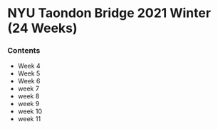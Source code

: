# NYU Taondon Bridge 2021 Winter (24 Weeks) 


### Contents
- Week 4
- Week 5
- Week 6
- week 7
- week 8
- week 9
- week 10
- week 11